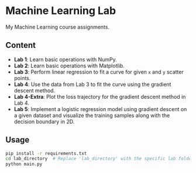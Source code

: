 # Machine Learning Lab

My Machine Learning course assignments.

## Content
- **Lab 1**: Learn basic operations with NumPy.
- **Lab 2**: Learn basic operations with Matplotlib.
- **Lab 3**: Perform linear regression to fit a curve for given `x` and `y` scatter points.
- **Lab 4**: Use the data from Lab 3 to fit the curve using the gradient descent method.
- **Lab 4-Extra**: Plot the loss trajectory for the gradient descent method in Lab 4.
- **Lab 5**: Implement a logistic regression model using gradient descent on a given dataset and visualize the training samples along with the decision boundary in 2D.

## Usage

```bash
pip install -r requirements.txt
cd lab_directory  # Replace 'lab_directory' with the specific lab folder name
python main.py
```
